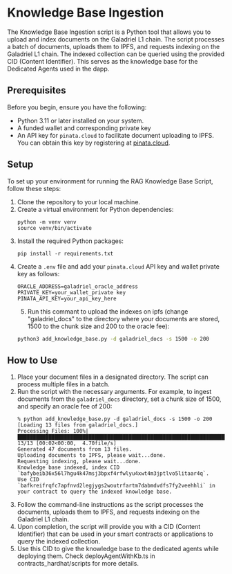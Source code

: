 # Knowledge Base Ingestion

The Knowledge Base Ingestion script is a Python tool that allows you to upload and index documents on the Galadriel L1 chain. The script processes a batch of documents, uploads them to IPFS, and requests indexing on the Galadriel L1 chain. The indexed collection can be queried using the provided CID (Content Identifier).
This serves as the knowledge base for the Dedicated Agents used in the dapp.

## Prerequisites

Before you begin, ensure you have the following:
- Python 3.11 or later installed on your system.
- A funded wallet and corresponding private key
- An API key for `pinata.cloud` to facilitate document uploading to IPFS. You can obtain this key by registering at [pinata.cloud](https://www.pinata.cloud).

## Setup

To set up your environment for running the RAG Knowledge Base Script, follow these steps:

1. Clone the repository to your local machine.
2. Create a virtual environment for Python dependencies:
    ```shell
    python -m venv venv
    source venv/bin/activate
    ```
3. Install the required Python packages:
    ```shell
    pip install -r requirements.txt
    ```
4. Create a `.env` file and add your `pinata.cloud` API key and wallet private key as follows:
    ```plaintext
    ORACLE_ADDRESS=galadriel_oracle_address
    PRIVATE_KEY=your_wallet_private key
    PINATA_API_KEY=your_api_key_here
    ```
   5. Run this commant to upload the indexes on ipfs (change "galadriel_docs" to the directory where your documents are stored, 1500 to the chunk size and 200 to the oracle fee):
   ```bash
   python3 add_knowledge_base.py -d galadriel_docs -s 1500 -o 200
   ```

## How to Use

1. Place your document files in a designated directory. The script can process multiple files in a batch.
2. Run the script with the necessary arguments. For example, to ingest documents from the `galadriel_docs` directory, set a chunk size of 1500, and specify an oracle fee of 200:
    ```
    % python add_knowledge_base.py -d galadriel_docs -s 1500 -o 200
    [Loading 13 files from galadriel_docs.]
    Processing Files: 100%|███████████████████████████████████████████████████████████████████████████████████████| 13/13 [00:02<00:00,  4.70file/s]
    Generated 47 documents from 13 files.
    Uploading documents to IPFS, please wait...done.
    Requesting indexing, please wait...done.
    Knowledge base indexed, index CID `bafybeib36x56l7hgu4k47msj3bpxf4rfwlyu4xwt4m3jptlvo5litaar4q`.
    Use CID `bafkreifrqfc7apfnvd2legjygs2woutrfartm7dabmdvdfs7fy2veehhli` in your contract to query the indexed knowledge base.
    ```
3. Follow the command-line instructions as the script processes the documents, uploads them to IPFS, and requests indexing on the Galadriel L1 chain.
4. Upon completion, the script will provide you with a CID (Content Identifier) that can be used in your smart contracts or applications to query the indexed collection.
5. Use this CID to give the knowledge base to the dedicated agents while deploying them. Check deployAgentWithKb.ts in contracts_hardhat/scripts for more details.
